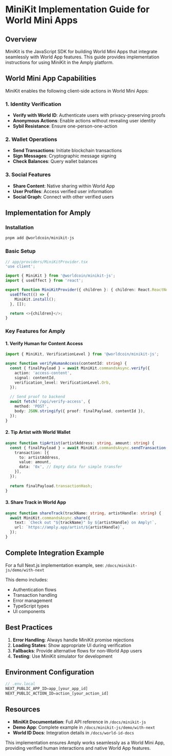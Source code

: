 # MiniKit Implementation Guide for World Mini Apps

## Overview
MiniKit is the JavaScript SDK for building World Mini Apps that integrate seamlessly with World App features. This guide provides implementation instructions for using MiniKit in the Amply platform.

## World Mini App Capabilities

MiniKit enables the following client-side actions in World Mini Apps:

### 1. Identity Verification
- **Verify with World ID**: Authenticate users with privacy-preserving proofs
- **Anonymous Actions**: Enable actions without revealing user identity
- **Sybil Resistance**: Ensure one-person-one-action

### 2. Wallet Operations
- **Send Transactions**: Initiate blockchain transactions
- **Sign Messages**: Cryptographic message signing
- **Check Balances**: Query wallet balances

### 3. Social Features
- **Share Content**: Native sharing within World App
- **User Profiles**: Access verified user information
- **Social Graph**: Connect with other verified users

## Implementation for Amply

### Installation
```bash
pnpm add @worldcoin/minikit-js
```

### Basic Setup
```typescript
// app/providers/MiniKitProvider.tsx
'use client';

import { MiniKit } from '@worldcoin/minikit-js';
import { useEffect } from 'react';

export function MiniKitProvider({ children }: { children: React.ReactNode }) {
  useEffect(() => {
    MiniKit.install();
  }, []);

  return <>{children}</>;
}
```

### Key Features for Amply

#### 1. Verify Human for Content Access
```typescript
import { MiniKit, VerificationLevel } from '@worldcoin/minikit-js';

async function verifyHumanAccess(contentId: string) {
  const { finalPayload } = await MiniKit.commandsAsync.verify({
    action: 'access-content',
    signal: contentId,
    verification_level: VerificationLevel.Orb,
  });
  
  // Send proof to backend
  await fetch('/api/verify-access', {
    method: 'POST',
    body: JSON.stringify({ proof: finalPayload, contentId }),
  });
}
```

#### 2. Tip Artist with World Wallet
```typescript
async function tipArtist(artistAddress: string, amount: string) {
  const { finalPayload } = await MiniKit.commandsAsync.sendTransaction({
    transaction: [{
      to: artistAddress,
      value: amount,
      data: '0x', // Empty data for simple transfer
    }],
  });
  
  return finalPayload.transactionHash;
}
```

#### 3. Share Track in World App
```typescript
async function shareTrack(trackName: string, artistHandle: string) {
  await MiniKit.commandsAsync.share({
    text: `Check out "${trackName}" by ${artistHandle} on Amply!`,
    url: `https://amply.app/artist/${artistHandle}`,
  });
}
```

## Complete Integration Example

For a full Next.js implementation example, see:
`/docs/minikit-js/demo/with-next`

This demo includes:
- Authentication flows
- Transaction handling
- Error management
- TypeScript types
- UI components

## Best Practices

1. **Error Handling**: Always handle MiniKit promise rejections
2. **Loading States**: Show appropriate UI during verification
3. **Fallbacks**: Provide alternative flows for non-World App users
4. **Testing**: Use MiniKit simulator for development

## Environment Configuration

```typescript
// .env.local
NEXT_PUBLIC_APP_ID=app_[your_app_id]
NEXT_PUBLIC_ACTION_ID=action_[your_action_id]
```

## Resources

- **MiniKit Documentation**: Full API reference in `/docs/minikit-js`
- **Demo App**: Complete example in `/docs/minikit-js/demo/with-next`
- **World ID Docs**: Integration details in `/docs/world-id-docs`

This implementation ensures Amply works seamlessly as a World Mini App, providing verified human interactions and native World App features.